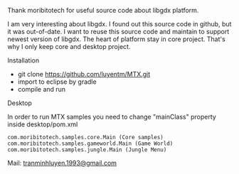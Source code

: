 Thank moribitotech for useful source code about libgdx platform.

I am very interesting about libgdx. I found out this source code in github, but it was out-of-date.
I want to reuse this source code and maintain to support newest version of libgdx.
The heart of platform stay in core project. That's why I only keep core and desktop project.

Installation

  - git clone https://github.com/luyentm/MTX.git
  - import to eclipse by gradle
  - compile and run

Desktop

In order to run MTX samples you need to change "mainClass" property inside desktop/pom.xml

    com.moribitotech.samples.core.Main (Core samples)
    com.moribitotech.samples.gameworld.Main (Game World)
    com.moribitotech.samples.jungle.Main (Jungle Menu)

Mail: tranminhluyen.1993@gmail.com
